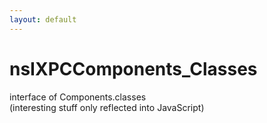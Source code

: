 ```yaml
---
layout: default
---
```


# nsIXPCComponents_Classes #
  
interface of Components.classes  
(interesting stuff only reflected into JavaScript)  
  
